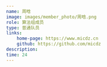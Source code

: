 ```yaml
---
name: 周晗
image: images/member_photo/周晗.png
role: 算法组成员
type: 普通队员
links:
    home-page: https://www.micdz.cn
    github: https://github.com/micdz
description:
time: 24
---
```

